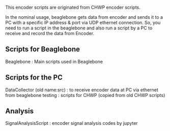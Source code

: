 This encoder scripts are originated from CHWP encoder scripts.

In the nominal usage, beaglebone gets data from encoder and sends it to a PC with a specific IP address & port via UDP ethernet connection.
So, you need to run a script in the beaglebone and also run a script by a PC to receive and record the data from Encoder.

## Scripts for Beaglebone
Beaglebone : Main scripts used in Beaglebone

## Scripts for the PC
DataCollector (old name:src) : to receive encoder data at PC via ethernet from beaglebone
testing : scripts for CHWP (copied from old CHWP scripts)

## Analysis
SignalAnalysisScript : encoder signal analysis codes by jupyter
